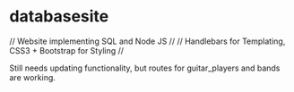 # databasesite
// Website implementing SQL and Node JS // 
// Handlebars for Templating, CSS3 + Bootstrap for Styling // 

Still needs updating functionality, but routes for guitar_players and bands are working.
